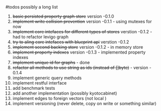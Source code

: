 #todos
possibly a long list

1. ~~basic persisted property graph store~~ version -0.1.0
1. ~~implement write collision prevention~~ version -0.1.1 - using mutexes for now
1. ~~implement core intefaces for different types of stores~~ verstion -0.1.2 - had to refactor levigo graph
1. ~~try to aling core intefaces with blueprint api~~ verstion -0.1.2 
1. ~~implement second backing store~~ version -0.1.2 - in memory store
1. ~~implement property indexes~~ version -0.1.3 - implemented property indexes
1. ~~implement unique id for graphs~~ - done
1. ~~refactor all methods to use string as ids (instead of []byte)~~ - version - 0.1.4 
1. implement generic query methods 
1. implement restful interface
1. add benchmark tests
1. add another implementation (possibly kyotocabinet)
1. implement edges to foreign vectors (not local )
1. implement versioning (never delete, copy on write or something similar)
